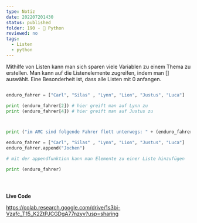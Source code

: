 ```yaml
---
type: Notiz
date: 202207201430
status: published
folder: 190 - 🐍 Python
reviewed: no
tags:
  - Listen
  - python
---
```


Mithilfe von Listen kann man sich sparen viele Variablen zu einem Thema zu erstellen. 
Man kann auf die Listenelemente zugreifen, indem man [] auswählt. Eine Besonderheit ist, dass alle Listen mit 0 anfangen.

```python

enduro_fahrer = ["Carl", "Silas" , "Lynn", "Lion", "Justus", "Luca"]

print (enduro_fahrer[2]) # hier greift man auf Lynn zu
print (enduro_fahrer[4]) # hier greift man auf Justus zu



print ("im AMC sind folgende Fahrer flott unterwegs: " + (enduro_fahrer[0]) + " % "  +  (enduro_fahrer[4]))

enduro_fahrer = ["Carl", "Silas" , "Lynn", "Lion", "Justus", "Luca"]
enduro_fahrer.append("Jochen")

# mit der appendfunktion kann man Elemente zu einer Liste hinzufügen

print (enduro_fahrer)





```

**Live Code**

https://colab.research.google.com/drive/1s3bi-Vzafc_T15_K2ZtPJCGDgA77nzyv?usp=sharing






